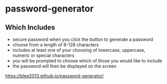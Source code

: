 # password-generator
## Which Includes 
* secure password when you click the button to generate a password
* choose from a length of 8-128 characters
* includes at least one of your choosing of lowercase, uppercase, numeric or special characters
* you will be prompted to choose which of those you would like to include
* the password will then be displayed on the screen

https://blee2013.github.io/password-generator/
